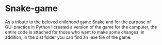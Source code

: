 # Snake-game
As a tribute to the beloved childhood game Snake and for the purpose of GUI practice in Python I created a version of the game for the computer, the entire code is attached for those who want to make some changes, in addition, in the dist folder you can find an .exe file of the game.
